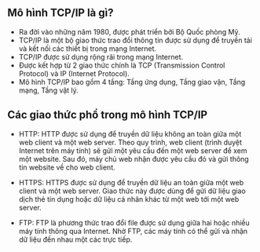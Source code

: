## Mô hình TCP/IP là gì?

- Ra đời vào những năm 1980, được phát triển bởi Bộ Quốc phòng Mỹ.
- TCP/IP là một bộ giao thức trao đổi thông tin được sử dụng để truyền tải và kết nối các thiết bị trong mạng Internet.
- TCP/IP được sử dụng rộng rãi trong mạng Internet.
- Được kết hợp từ 2 giao thức chính là TCP (Transmission Control Protocol) và IP (Internet Protocol).
- Mô hình TCP/IP bao gồm 4 tầng: Tầng ứng dụng, Tầng giao vận, Tầng mạng, Tầng vật lý.

## Các giao thức phổ trong mô hình TCP/IP

- HTTP: HTTP được sử dụng để truyền dữ liệu không an toàn giữa một web client và một web server. Theo quy trình, web client (trình duyệt Internet trên máy tính) sẽ gửi một yêu cầu đến một web server để xem một website. Sau đó, máy chủ web nhận được yêu cầu đó và gửi thông tin website về cho web client.

- HTTPS: HTTPS được sử dụng để truyền dữ liệu an toàn giữa một web client và một web server. Giao thức này được dùng để gửi dữ liệu giao dịch thẻ tín dụng hoặc dữ liệu cá nhân khác từ một web tới một web server.

- FTP: FTP là phương thức trao đổi file được sử dụng giữa hai hoặc nhiều máy tính thông qua Internet. Nhờ FTP, các máy tính có thể gửi và nhận dữ liệu đến nhau một các trực tiếp.